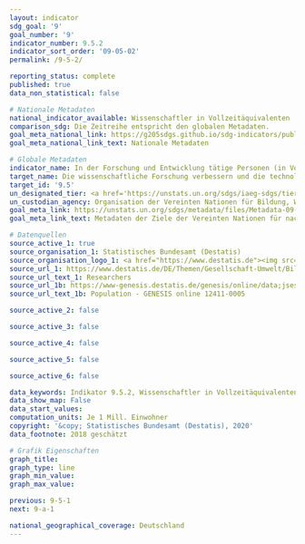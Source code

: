 ```yaml
---
layout: indicator
sdg_goal: '9'
goal_number: '9'
indicator_number: 9.5.2
indicator_sort_order: '09-05-02'
permalink: /9-5-2/

reporting_status: complete
published: true
data_non_statistical: false

# Nationale Metadaten
national_indicator_available: Wissenschaftler in Vollzeitäquivalenten
comparison_sdg: Die Zeitreihe entspricht den globalen Metadaten.
goal_meta_national_link: https://g205sdgs.github.io/sdg-indicators/public/MetaDe/9.5.2.pdf
goal_meta_national_link_text: Nationale Metadaten

# Globale Metadaten
indicator_name: In der Forschung und Entwicklung tätige Personen (in Vollzeitäquivalenten) je einer Million Einwohner
target_name: Die wissenschaftliche Forschung verbessern und die technologischen Kapazitäten der Industriesektoren in allen Ländern und insbesondere in den Entwicklungsländern ausbauen und zu diesem Zweck bis 2030 unter anderem Innovationen fördern und die Anzahl der im Bereich Forschung und Entwicklung tätigen Personen je 1 Million Menschen sowie die öffentlichen und privaten Ausgaben für Forschung und Entwicklung beträchtlich erhöhen
target_id: '9.5'
un_designated_tier: <a href='https://unstats.un.org/sdgs/iaeg-sdgs/tier-classification/' title='Klicken Sie hier um weitere Informationen zur UN-Tier-Klassifikation zu erhalten.'>Tier I</a>
un_custodian_agency: Organisation der Vereinten Nationen für Bildung, Wissenschaft und Kultur - Statistische Behörde (UNESCO-UIS)
goal_meta_link: https://unstats.un.org/sdgs/metadata/files/Metadata-09-05-02.pdf
goal_meta_link_text: Metadaten der Ziele der Vereinten Nationen für nachhaltige Entwicklung

# Datenquellen
source_active_1: true
source_organisation_1: Statistisches Bundesamt (Destatis)
source_organisation_logo_1: <a href="https://www.destatis.de"><img src="https://g205sdgs.github.io/sdg-indicators/public/OrgImgDe/destatis.png" alt="Logo destatis" style="height:60px; width:148px"/></a>
source_url_1: https://www.destatis.de/DE/Themen/Gesellschaft-Umwelt/Bildung-Forschung-Kultur/Forschung-Entwicklung/_inhalt.html
source_url_text_1: Researchers
source_url_1b: https://www-genesis.destatis.de/genesis/online/data;jsessionid=C9640DAF86D6F6345384F4FA568F4178.tomcat_GO_2_1?operation=abruftabelleAbrufen&selectionname=12411-0005&levelindex=1&levelid=1527059734670&index=30
source_url_text_1b: Population - GENESIS online 12411-0005

source_active_2: false

source_active_3: false

source_active_4: false

source_active_5: false

source_active_6: false

data_keywords: Indikator 9.5.2, Wissenschaftler in Vollzeitäquivalenten, Organisation der Vereinten Nationen für Bildung, Wissenschaft und Kultur (UNESCO)
data_show_map: False
data_start_values: 
computation_units: Je 1 Mill. Einwohner
copyright: '&copy; Statistisches Bundesamt (Destatis), 2020'
data_footnote: 2018 geschätzt

# Grafik Eigenschaften
graph_title: 
graph_type: line
graph_min_value: 
graph_max_value: 

previous: 9-5-1
next: 9-a-1

national_geographical_coverage: Deutschland
---
```


